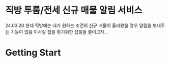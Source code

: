 # 직방 투룸/전세 신규 매물 알림 서비스
24.03.20 현재 직방에는 내가 원하는 조건의 신규 매물이 올라왔을 경우 알림을 보내주는 기능이 없음
이사갈 집을 찾기위한 삽질을 줄이고자...

# Getting Start



